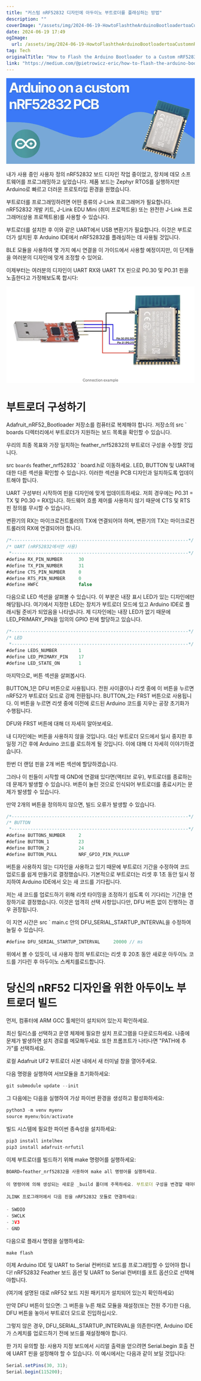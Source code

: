 ```yaml
---
title: "커스텀 nRF52832 디자인에 아두이노 부트로더를 플래싱하는 방법"
description: ""
coverImage: "/assets/img/2024-06-19-HowtoFlashtheArduinoBootloadertoaCustomnRF52832Design_0.png"
date: 2024-06-19 17:49
ogImage: 
  url: /assets/img/2024-06-19-HowtoFlashtheArduinoBootloadertoaCustomnRF52832Design_0.png
tag: Tech
originalTitle: "How to Flash the Arduino Bootloader to a Custom nRF52832 Design"
link: "https://medium.com/@pietrowicz-eric/how-to-flash-the-arduino-bootloader-to-a-custom-nrf52832-design-7e730fcb9adb"
---
```




![이미지](/assets/img/2024-06-19-HowtoFlashtheArduinoBootloadertoaCustomnRF52832Design_0.png)

내가 사용 중인 사용자 정의 nRF52832 보드 디자인 작업 중이었고, 장치에 데모 소프트웨어를 프로그래밍하고 싶었습니다. 제품 보드는 Zephyr RTOS를 실행하지만 Arduino로 빠르고 더러운 프로토타입 환경을 원했습니다.

부트로더를 프로그래밍하려면 어떤 종류의 J-Link 프로그래머가 필요합니다. nRF52832 개발 키트, J-Link EDU Mini (취미 프로젝트용) 또는 완전한 J-Link 프로그래머(상용 프로젝트용)를 사용할 수 있습니다.

부트로더를 설치한 후 이와 같은 UART에서 USB 변환기가 필요합니다. 이것은 부트로더가 설치된 후 Arduino IDE에서 nRF52832를 플래싱하는 데 사용될 것입니다.


<div class="content-ad"></div>

BLE 모듈을 사용하여 몇 가지 예시 연결을 이 가이드에서 사용할 예정이지만, 이 단계들을 여러분의 디자인에 맞게 조정할 수 있어요.

이제부터는 여러분의 디자인이 UART RX와 UART TX 핀으로 P0.30 및 P0.31 핀을 노출한다고 가정해보도록 합시다:

![image](/assets/img/2024-06-19-HowtoFlashtheArduinoBootloadertoaCustomnRF52832Design_1.png)

# 부트로더 구성하기

<div class="content-ad"></div>

Adafruit_nRF52_Bootloader 저장소를 컴퓨터로 복제해야 합니다. 저장소의 src ` boards 디렉터리에서 부트로더가 지원하는 보드 목록을 확인할 수 있습니다.

우리의 최종 목표와 가장 일치하는 feather_nrf52832의 부트로더 구성을 수정할 것입니다.

src ` boards ` feather_nrf52832 ` board.h로 이동하세요. LED, BUTTON 및 UART에 대한 다른 섹션을 확인할 수 있습니다. 이러한 섹션을 PCB 디자인과 일치하도록 업데이트해야 합니다.

UART 구성부터 시작하여 핀을 디자인에 맞게 업데이트하세요. 저희 경우에는 P0.31 = TX 및 P0.30 = RX입니다. 하드웨어 흐름 제어를 사용하지 않기 때문에 CTS 및 RTS 핀 정의를 무시할 수 있습니다.

<div class="content-ad"></div>

변환기의 RX는 마이크로컨트롤러의 TX에 연결되어야 하며, 변환기의 TX는 마이크로컨트롤러의 RX에 연결되어야 합니다.

```js
/*------------------------------------------------------------------*/
/* UART (nRF52832에서만 사용)
 *------------------------------------------------------------------*/
#define RX_PIN_NUMBER      30
#define TX_PIN_NUMBER      31
#define CTS_PIN_NUMBER     0
#define RTS_PIN_NUMBER     0
#define HWFC               false
```

다음으로 LED 섹션을 살펴볼 수 있습니다. 이 부분은 내장 표시 LED가 있는 디자인에만 해당됩니다. 여기에서 지정한 LED는 장치가 부트로더 모드에 있고 Arduino IDE로 플래시될 준비가 되었음을 나타냅니다. 제 디자인에는 내장 LED가 없기 때문에 LED_PRIMARY_PIN을 임의의 GPIO 핀에 할당하고 있습니다.

```js
/*------------------------------------------------------------------*/
/* LED
 *------------------------------------------------------------------*/
#define LEDS_NUMBER        1
#define LED_PRIMARY_PIN    17
#define LED_STATE_ON       1
```

<div class="content-ad"></div>

마지막으로, 버튼 섹션을 살펴봅시다.

BUTTON_1은 DFU 버튼으로 사용됩니다. 전원 사이클이나 리셋 중에 이 버튼을 누르면 nRF52가 부트로더 모드로 강제 전환됩니다. BUTTON_2는 FRST 버튼으로 사용됩니다. 이 버튼을 누르면 리셋 중에 이전에 로드된 Arduino 코드를 지우는 공장 초기화가 수행됩니다.

DFU와 FRST 버튼에 대해 더 자세히 알아보세요.

내 디자인에는 버튼을 사용하지 않을 것입니다. 대신 부트로더 모드에서 일시 중지한 후 일정 기간 후에 Arduino 코드를 로드하게 될 것입니다. 이에 대해 더 자세히 이야기하겠습니다.

<div class="content-ad"></div>

한번 더 랜덤 핀을 2개 버튼 섹션에 할당하겠습니다.

그러나 이 핀들이 시작할 때 GND에 연결돼 있다면(액티브 로우), 부트로더를 종료하는데 문제가 발생할 수 있습니다. 버튼이 눌린 것으로 인식되어 부트로더를 종료시키는 문제가 발생할 수 있습니다.

만약 2개의 버튼을 정의하지 않으면, 빌드 오류가 발생할 수 있습니다.

```js
/*------------------------------------------------------------------*/
/* BUTTON
 *------------------------------------------------------------------*/
#define BUTTONS_NUMBER     2
#define BUTTON_1           23
#define BUTTON_2           24
#define BUTTON_PULL        NRF_GPIO_PIN_PULLUP
```

<div class="content-ad"></div>

버튼을 사용하지 않는 디자인을 사용하고 있기 때문에 부트로더 기간을 수정하여 코드 업로드를 쉽게 만들기로 결정했습니다. 기본적으로 부트로더는 리셋 후 1초 동안 일시 정지하여 Arduino IDE에서 오는 새 코드를 기다립니다.

저는 새 코드를 업로드하기 위해 리셋 타이밍을 조정하기 쉽도록 이 기다리는 기간을 연장하기로 결정했습니다. 이것은 엄격히 선택 사항입니다만, DFU 버튼 없이 진행하는 경우 권장됩니다.

이 지연 시간은 src ` main.c 안의 DFU_SERIAL_STARTUP_INTERVAL을 수정하여 늘릴 수 있습니다.

```js
#define DFU_SERIAL_STARTUP_INTERVAL     20000 // ms
```

<div class="content-ad"></div>

위에서 볼 수 있듯이, 내 사용자 정의 부트로더는 리셋 후 20초 동안 새로운 아두이노 코드를 기다린 후 아두이노 스케치를로드합니다.

# 당신의 nRF52 디자인을 위한 아두이노 부트로더 빌드

먼저, 컴퓨터에 ARM GCC 툴체인이 설치되어 있는지 확인하세요.

최신 릴리스를 선택하고 운영 체제에 필요한 설치 프로그램을 다운로드하세요. 나중에 문제가 발생하면 설치 경로를 메모해두세요. 또한 프롬프트가 나타나면 "PATH에 추가"를 선택하세요.

<div class="content-ad"></div>

로컬 Adafruit UF2 부트로더 사본 내에서 새 터미널 창을 열어주세요.

다음 명령을 실행하여 서브모듈을 초기화하세요:

```js
git submodule update --init
```

그 다음에는 다음을 실행하여 가상 파이썬 환경을 생성하고 활성화하세요:

<div class="content-ad"></div>

```js
python3 -m venv myenv
source myenv/bin/activate
```

빌드 시스템에 필요한 파이썬 종속성을 설치하세요:

```js
pip3 install intelhex
pip3 install adafruit-nrfutil
```

이제 부트로더를 빌드하기 위해 make 명령어를 실행하세요:

<div class="content-ad"></div>

```js
BOARD=feather_nrf52832을 사용하여 make all 명령어를 실행하세요.

이 명령어에 의해 생성되는 새로운 _build 폴더에 주목하세요. 부트로더 구성을 변경할 때마다 이 폴더를 삭제하는 것이 좋습니다. 이렇게 하면 모든 것이 다시 빌드되는지 확인할 수 있습니다.

JLINK 프로그래머에서 다음 핀을 nRF52832 모듈로 연결하세요:

- SWDIO
- SWCLK
- 3V3
- GND
```

<div class="content-ad"></div>

다음으로 플래시 명령을 실행하세요:

```js
make flash
```

이제 Arduino IDE 및 UART to Serial 컨버터로 보드를 프로그래밍할 수 있어야 합니다! nRF52832 Feather 보드 옵션 및 UART to Serial 컨버터를 포트 옵션으로 선택해야합니다.

(여기에 설명된 대로 nRF52 보드 지원 패키지가 설치되어 있는지 확인하세요)

<div class="content-ad"></div>

만약 DFU 버튼이 있으면: 그 버튼을 누른 채로 모듈을 재설정(또는 전원 주기)한 다음, DFU 버튼을 놓아서 부트로더 모드로 진입하십시오.

그렇지 않은 경우, DFU_SERIAL_STARTUP_INTERVAL을 의존한다면, Arduino IDE가 스케치를 업로드하기 전에 보드를 재설정해야 합니다.

한 가지 유의할 점: 사용자 지정 보드에서 시리얼 출력을 얻으려면 Serial.begin 호출 전에 UART 핀을 설정해야 할 수 있습니다. 이 예시에서는 다음과 같이 보일 것입니다:

```js
Serial.setPins(30, 31);
Serial.begin(115200);
```